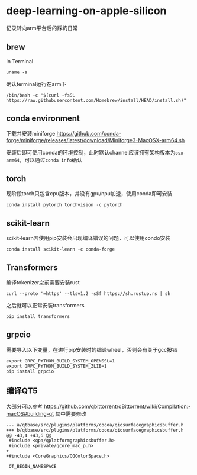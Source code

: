# deep-learning-on-apple-silicon
记录转向arm平台后的踩坑日常

## brew
In Terminal
```
uname -a
```
确认terminal运行在arm下
```
/bin/bash -c "$(curl -fsSL https://raw.githubusercontent.com/Homebrew/install/HEAD/install.sh)"
```

## conda environment
下载并安装miniforge https://github.com/conda-forge/miniforge/releases/latest/download/Miniforge3-MacOSX-arm64.sh

安装后即可使用conda的环境控制，此时默认channel应该拥有架构版本为`osx-arm64`，可以通过`conda info`确认

## torch
现阶段torch只包含cpu版本，并没有gpu/npu加速，使用conda即可安装
```
conda install pytorch torchvision -c pytorch
```

## scikit-learn
scikit-learn若使用pip安装会出现编译错误的问题，可以使用condo安装
```
conda install scikit-learn -c conda-forge
```

## Transformers
编译tokenizer之前需要安装rust
```
curl --proto '=https' --tlsv1.2 -sSf https://sh.rustup.rs | sh
```
之后就可以正常安装transformers
```
pip install transformers
```

## grpcio
需要导入以下变量，在进行pip安装时的编译wheel，否则会有关于gcc报错
```
export GRPC_PYTHON_BUILD_SYSTEM_OPENSSL=1
export GRPC_PYTHON_BUILD_SYSTEM_ZLIB=1
pip install grpcio
```

## 编译QT5
大部分可以参考 https://github.com/qbittorrent/qBittorrent/wiki/Compilation:-macOS#building-qt
其中需要修改
```
--- a/qtbase/src/plugins/platforms/cocoa/qiosurfacegraphicsbuffer.h
+++ b/qtbase/src/plugins/platforms/cocoa/qiosurfacegraphicsbuffer.h
@@ -43,4 +43,6 @@
 #include <qpa/qplatformgraphicsbuffer.h>
 #include <private/qcore_mac_p.h>
+ 
+#include <CoreGraphics/CGColorSpace.h>

 QT_BEGIN_NAMESPACE
```
